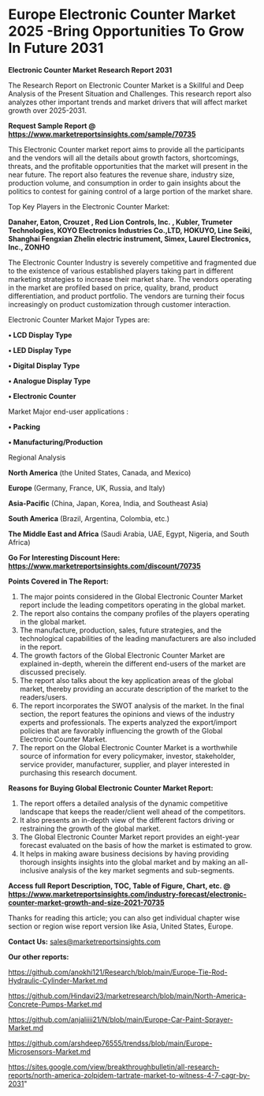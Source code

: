 # Europe Electronic Counter Market 2025 -Bring Opportunities To Grow In Future 2031

<strong>Electronic Counter Market Research Report 2031</strong>

The Research Report on Electronic Counter Market is a Skillful and Deep Analysis of the Present Situation and Challenges. This research report also analyzes other important trends and market drivers that will affect market growth over 2025-2031.

<strong>Request Sample Report @ <a href=https://www.marketreportsinsights.com/sample/70735>https://www.marketreportsinsights.com/sample/70735</a></strong>

This Electronic Counter market report aims to provide all the participants and the vendors will all the details about growth factors, shortcomings, threats, and the profitable opportunities that the market will present in the near future. The report also features the revenue share, industry size, production volume, and consumption in order to gain insights about the politics to contest for gaining control of a large portion of the market share.

Top Key Players in the Electronic Counter Market:

<strong>Danaher, Eaton, Crouzet , Red Lion Controls, Inc. , Kubler, Trumeter Technologies, KOYO Electronics Industries Co.,LTD, HOKUYO, Line Seiki, Shanghai Fengxian Zhelin electric instrument, Simex, Laurel Electronics, Inc., ZONHO</strong>

The Electronic Counter Industry is severely competitive and fragmented due to the existence of various established players taking part in different marketing strategies to increase their market share. The vendors operating in the market are profiled based on price, quality, brand, product differentiation, and product portfolio. The vendors are turning their focus increasingly on product customization through customer interaction.

Electronic Counter Market Major Types are:

<strong>• LCD Display Type

• LED Display Type 

• Digital Display Type

• Analogue Display Type

• Electronic Counter</strong>

Market Major end-user applications :

<strong>• Packing

• Manufacturing/Production</strong>

Regional Analysis

</u><strong><b>North America</b></strong> (the United States, Canada, and Mexico)

<strong><b>Europe </b></strong>(Germany, France, UK, Russia, and Italy)

<strong><b>Asia-Pacific</b></strong> (China, Japan, Korea, India, and Southeast Asia)

<strong><b>South America</b></strong> (Brazil, Argentina, Colombia, etc.)

<strong><b>The Middle East and Africa</b></strong> (Saudi Arabia, UAE, Egypt, Nigeria, and South Africa)

<strong>Go For Interesting Discount Here: <a href=https://www.marketreportsinsights.com/discount/70735>https://www.marketreportsinsights.com/discount/70735</a></strong>

<strong>Points Covered in The Report:</strong>
<ol>
  <li>The major points considered in the Global Electronic Counter Market report include the leading competitors operating in the global market.</li>
  <li>The report also contains the company profiles of the players operating in the global market.</li>
  <li>The manufacture, production, sales, future strategies, and the technological capabilities of the leading manufacturers are also included in the report.</li>
  <li>The growth factors of the Global Electronic Counter Market are explained in-depth, wherein the different end-users of the market are discussed precisely.</li>
  <li>The report also talks about the key application areas of the global market, thereby providing an accurate description of the market to the readers/users.</li>
  <li>The report incorporates the SWOT analysis of the market. In the final section, the report features the opinions and views of the industry experts and professionals. The experts analyzed the export/import policies that are favorably influencing the growth of the Global Electronic Counter Market.</li>
  <li>The report on the Global Electronic Counter Market is a worthwhile source of information for every policymaker, investor, stakeholder, service provider, manufacturer, supplier, and player interested in purchasing this research document.</li>
</ol>
<strong>Reasons for Buying Global Electronic Counter Market Report:</strong>

<ol>
  <li>The report offers a detailed analysis of the dynamic competitive landscape that keeps the reader/client well ahead of the competitors.</li>
  <li>It also presents an in-depth view of the different factors driving or restraining the growth of the global market.</li>
  <li>The Global Electronic Counter Market report provides an eight-year forecast evaluated on the basis of how the market is estimated to grow.</li>
  <li>It helps in making aware business decisions by having providing thorough insights insights into the global market and by making an all-inclusive analysis of the key market segments and sub-segments.</li>
</ol>
<strong>Access full Report Description, TOC, Table of Figure, Chart, etc. @ <a href=https://www.marketreportsinsights.com/industry-forecast/electronic-counter-market-growth-and-size-2021-70735>https://www.marketreportsinsights.com/industry-forecast/electronic-counter-market-growth-and-size-2021-70735</a></strong>


Thanks for reading this article; you can also get individual chapter wise section or region wise report version like Asia, United States, Europe.

<strong>Contact Us:</strong>
sales@marketreportsinsights.com

<strong>Our other reports:</strong>

<a href=https://github.com/anokhi121/Research/blob/main/Europe-Tie-Rod-Hydraulic-Cylinder-Market.md>https://github.com/anokhi121/Research/blob/main/Europe-Tie-Rod-Hydraulic-Cylinder-Market.md</a>

<a href=https://github.com/Hindavi23/marketresearch/blob/main/North-America-Concrete-Pumps-Market.md>https://github.com/Hindavi23/marketresearch/blob/main/North-America-Concrete-Pumps-Market.md</a>

<a href=https://github.com/anjaliiii21/N/blob/main/Europe-Car-Paint-Sprayer-Market.md>https://github.com/anjaliiii21/N/blob/main/Europe-Car-Paint-Sprayer-Market.md</a>

<a href=https://github.com/arshdeep76555/trendss/blob/main/Europe-Microsensors-Market.md>https://github.com/arshdeep76555/trendss/blob/main/Europe-Microsensors-Market.md</a>

<a href=https://sites.google.com/view/breakthroughbulletin/all-research-reports/north-america-zolpidem-tartrate-market-to-witness-4-7-cagr-by-2031>https://sites.google.com/view/breakthroughbulletin/all-research-reports/north-america-zolpidem-tartrate-market-to-witness-4-7-cagr-by-2031</a>"
